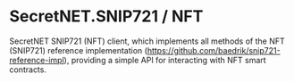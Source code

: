 # SecretNET.SNIP721 / NFT
SecretNET SNIP721 (NFT) client, which implements all methods of the NFT (SNIP721) reference implementation (https://github.com/baedrik/snip721-reference-impl), providing a simple API for interacting with NFT smart contracts.

